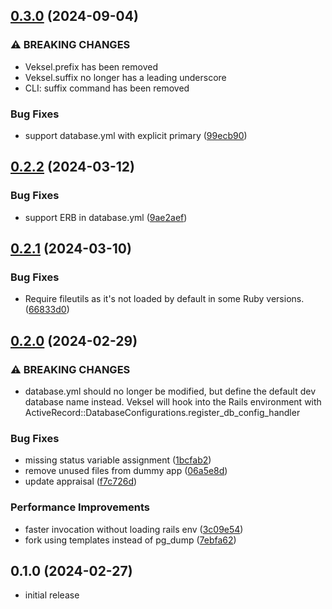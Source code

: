 ## [0.3.0](https://github.com/theodorton/veksel/compare/v0.2.2...v0.3.0) (2024-09-04)

### ⚠ BREAKING CHANGES

- Veksel.prefix has been removed
- Veksel.suffix no longer has a leading underscore
- CLI: suffix command has been removed

### Bug Fixes

- support database.yml with explicit primary ([99ecb90](https://github.com/theodorton/veksel/commit/99ecb902f010a42c45c2b113c404036617addc69))

## [0.2.2](https://github.com/theodorton/veksel/compare/v0.2.1...v0.2.2) (2024-03-12)

### Bug Fixes

- support ERB in database.yml ([9ae2aef](https://github.com/theodorton/veksel/commit/9ae2aefd5a8c6fc2fe445eb63ec8f9d3647389f4))

## [0.2.1](https://github.com/theodorton/veksel/compare/v0.2.0...v0.2.1) (2024-03-10)

### Bug Fixes

- Require fileutils as it's not loaded by default in some Ruby versions. ([66833d0](https://github.com/theodorton/veksel/commit/66833d01ee19345de26435bf267ca41f650d3931))

## [0.2.0](https://github.com/theodorton/veksel/compare/v0.1.0...v0.2.0) (2024-02-29)

### ⚠ BREAKING CHANGES

- database.yml should no longer be modified, but define the default dev database name instead. Veksel will hook into the Rails environment with ActiveRecord::DatabaseConfigurations.register_db_config_handler

### Bug Fixes

- missing status variable assignment ([1bcfab2](https://github.com/theodorton/veksel/commit/1bcfab2f502bca2add9b682b85c2561a3aea2bb8))
- remove unused files from dummy app ([06a5e8d](https://github.com/theodorton/veksel/commit/06a5e8df9006acb1f96cb1927654a8b6b288779e))
- update appraisal ([f7c726d](https://github.com/theodorton/veksel/commit/f7c726d829d9af2dbb27ad81d57f4eb7dddf73a6))

### Performance Improvements

- faster invocation without loading rails env ([3c09e54](https://github.com/theodorton/veksel/commit/3c09e54d66e95acdaa5b5bf9e056cd68176cde8c))
- fork using templates instead of pg_dump ([7ebfa62](https://github.com/theodorton/veksel/commit/7ebfa628ded36ea4531c9ca446340ed99777e8bb))

## 0.1.0 (2024-02-27)

- initial release
